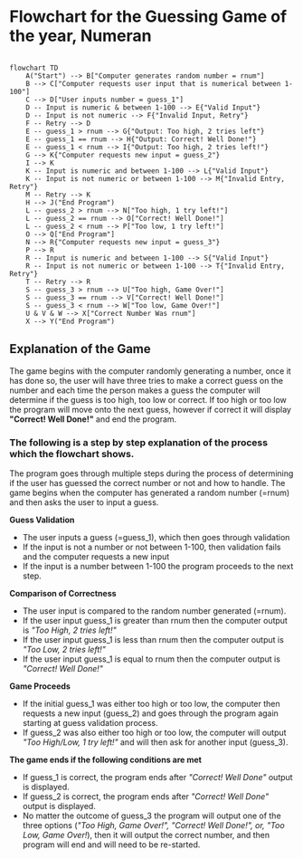 # Flowchart for the Guessing Game of the year, Numeran

```mermaid

flowchart TD
    A("Start") --> B["Computer generates random number = rnum"]
    B --> C["Computer requests user input that is numerical between 1-100"]
    C --> D["User inputs number = guess_1"]
    D -- Input is numeric & between 1-100 --> E{"Valid Input"}
    D -- Input is not numeric --> F{"Invalid Input, Retry"}
    F -- Retry --> D
    E -- guess_1 > rnum --> G{"Output: Too high, 2 tries left"}
    E -- guess_1 == rnum --> H{"Output: Correct! Well Done!"}
    E -- guess_1 < rnum --> I{"Output: Too high, 2 tries left!"}
    G --> K{"Computer requests new input = guess_2"}
    I --> K
    K -- Input is numeric and between 1-100 --> L{"Valid Input"}
    K -- Input is not numeric or between 1-100 --> M{"Invalid Entry, Retry"}
    M -- Retry --> K
    H --> J("End Program")
    L -- guess_2 > rnum --> N["Too high, 1 try left!"]
    L -- guess_2 == rnum --> O["Correct! Well Done!"]
    L -- guess_2 < rnum --> P["Too low, 1 try left!"]
    O --> Q["End Program"]
    N --> R{"Computer requests new input = guess_3"}
    P --> R
    R -- Input is numeric and between 1-100 --> S{"Valid Input"}
    R -- Input is not numeric or between 1-100 --> T{"Invalid Entry, Retry"}
    T -- Retry --> R
    S -- guess_3 > rnum --> U["Too high, Game Over!"]
    S -- guess_3 == rnum --> V["Correct! Well Done!"]
    S -- guess_3 < rnum --> W["Too low, Game Over!"]
    U & V & W --> X["Correct Number Was rnum"]
    X --> Y("End Program")

```

## Explanation of the Game

The game begins with the computer randomly generating a number, once it has done so, the user will have three tries to make a correct guess on the number and each time the person makes a guess the computer will determine if the guess is too high, too low or correct. If too high or too low the program will move onto the next guess, however if correct it will display **"Correct! Well Done!"** and end the program. 

### The following is a step by step explanation of the process which the flowchart shows. 

The program goes through multiple steps during the process of determining if the user has guessed the correct number or not and how to handle. The game begins when the computer has generated a random number (=rnum) and then asks the user to input a guess. 

**Guess Validation**

* The user inputs a guess (=guess_1), which then goes through validation
* If the input is not a number or not between 1-100, then validation fails and the computer requests a new input
* If the input is a number between 1-100 the program proceeds to the next step.

**Comparison of Correctness**

* The user input is compared to the random number generated (=rnum).
* If the user input guess_1 is greater than rnum then the computer output is _"Too High, 2 tries left!"_
* If the user input guess_1 is less than rnum then the computer output is _"Too Low, 2 tries left!"_
* If the user input guess_1 is equal to rnum then the computer output is _"Correct! Well Done!"_

**Game Proceeds**

* If the initial guess_1 was either too high or too low, the computer then requests a new input (guess_2) and goes through the program again starting at guess validation process.
* If guess_2 was also either too high or too low, the computer will output _"Too High/Low, 1 try left!"_ and will then ask for another input (guess_3).

**The game ends if the following conditions are met**

* If guess_1 is correct, the program ends after _"Correct! Well Done"_ output is displayed.
* If guess_2 is correct, the program ends after _"Correct! Well Done"_ output is displayed.
* No matter the outcome of guess_3 the program will output one of the three options (_"Too High, Game Over!", "Correct! Well Done!", or, "Too Low, Game Over!_), then it will output the correct number, and then program will end and will need to be re-started. 



